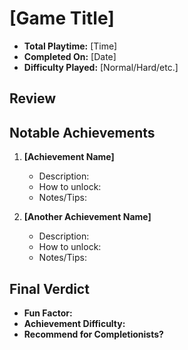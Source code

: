 # [Game Title]

- **Total Playtime:** [Time] 
- **Completed On:** [Date] 
- **Difficulty Played:** [Normal/Hard/etc.] 

## Review

## Notable Achievements
1. **[Achievement Name]**
   - Description:
   - How to unlock:
   - Notes/Tips:

2. **[Another Achievement Name]**
   - Description:
   - How to unlock:
   - Notes/Tips:

## Final Verdict
- **Fun Factor:**
- **Achievement Difficulty:**
- **Recommend for Completionists?**